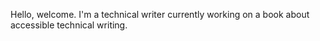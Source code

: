 Hello, welcome. I'm a technical writer currently working on a book about accessible technical writing.

<!---
gamma-quadrant/gamma-quadrant is a ✨ special ✨ repository because its `README.md` (this file) appears on your GitHub profile.
You can click the Preview link to take a look at your changes.
--->
